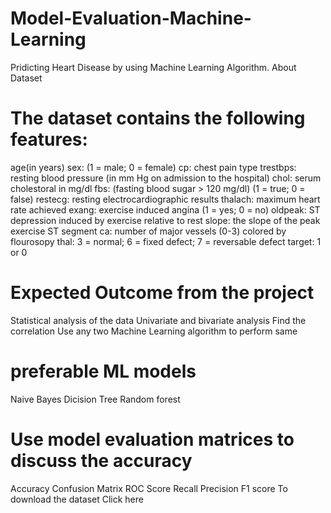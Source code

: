 # Model-Evaluation-Machine-Learning
Pridicting Heart Disease by using Machine Learning Algorithm. About Dataset

# The dataset contains the following features:

age(in years)
sex: (1 = male; 0 = female)
cp: chest pain type
trestbps: resting blood pressure (in mm Hg on admission to the hospital)
chol: serum cholestoral in mg/dl
fbs: (fasting blood sugar > 120 mg/dl) (1 = true; 0 = false)
restecg: resting electrocardiographic results
thalach: maximum heart rate achieved
exang: exercise induced angina (1 = yes; 0 = no)
oldpeak: ST depression induced by exercise relative to rest
slope: the slope of the peak exercise ST segment
ca: number of major vessels (0-3) colored by flourosopy
thal: 3 = normal; 6 = fixed defect; 7 = reversable defect
target: 1 or 0

# Expected Outcome from the project

Statistical analysis of the data
Univariate and bivariate analysis
Find the correlation
Use any two Machine Learning algorithm to perform same

# preferable ML models

Naive Bayes
Dicision Tree
Random forest

# Use model evaluation matrices to discuss the accuracy
Accuracy
Confusion Matrix
ROC Score
Recall
Precision
F1 score
To download the dataset Click here
